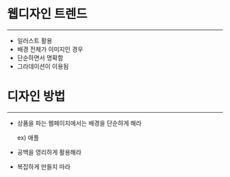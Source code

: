# 웹디자인 트렌드

----

- 일러스트 활용
- 배경 전체가 이미지인 경우
- 단순하면서 명확함
- 그라데이션이 이용됨

# 디자인 방법

----

- 상품을 파는 웹페이지에서는 배경을 단순하게 해라

  ex) 애플

- 공백을 영리하게 활용해라

- 복잡하게 만들지 마라